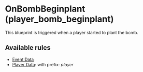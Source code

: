 # OnBombBeginplant (player_bomb_beginplant)

This blueprint is triggered when a player started to plant the bomb.

## Available rules

- [Event Data](GlobalEventData.md)
- [Player Data](GlobalPlayerData.md): with prefix: *player*
